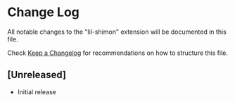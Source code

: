 # Change Log

All notable changes to the "lil-shimon" extension will be documented in this file.

Check [Keep a Changelog](http://keepachangelog.com/) for recommendations on how to structure this file.

## [Unreleased]

- Initial release
